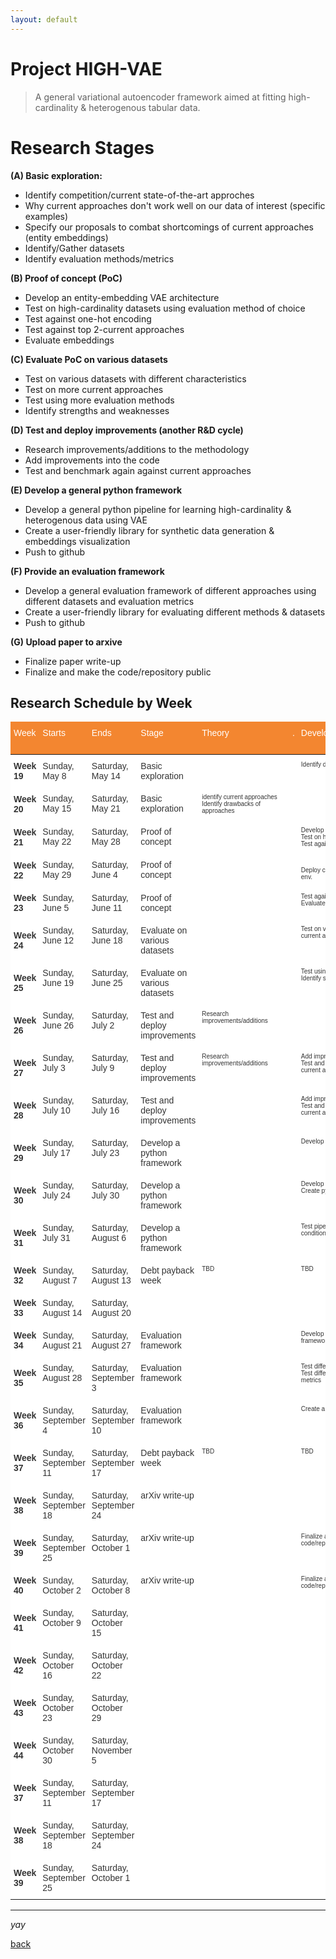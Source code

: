 ```yaml
---
layout: default
---
```


# Project HIGH-VAE

> A general variational autoencoder framework aimed at fitting high-cardinality & heterogenous tabular data.
  

# Research Stages

__(A) Basic exploration:__  
* Identify competition/current state-of-the-art approches     
* Why current approaches don't work well on our data of interest (specific examples)  
* Specify our proposals to combat shortcomings of current approaches (entity embeddings)   
* Identify/Gather datasets   
* Identify evaluation methods/metrics  
  
__(B) Proof of concept (PoC)__   
* Develop an entity-embedding VAE architecture  
* Test on high-cardinality datasets using evaluation method of choice
* Test against one-hot encoding  
* Test against top 2-current approaches
* Evaluate embeddings 
  
__(C) Evaluate PoC on various datasets__     
* Test on various datasets with different characteristics  
* Test on more current approaches 
* Test using more evaluation methods
* Identify strengths and weaknesses  
  
__(D) Test and deploy improvements (another R&D cycle)__  
* Research improvements/additions to the methodology  
* Add improvements into the code
* Test and benchmark again against current approaches
  
__(E) Develop a general python framework__    
* Develop a general python pipeline for learning high-cardinality & heterogenous data using VAE  
* Create a user-friendly library for synthetic data generation & embeddings visualization   
* Push to github
  
__(F) Provide an evaluation framework__       
* Develop a general evaluation framework of different approaches using different datasets and evaluation metrics
* Create a user-friendly library for evaluating different methods & datasets 
* Push to github
  
__(G) Upload paper to arxive__   
* Finalize paper write-up  
* Finalize and make the code/repository public  

## Research Schedule by Week

<style type="text/css">
.tg  {border:none;border-collapse:collapse;border-color:#aaa;border-spacing:0;}
.tg td{background-color:#fff;border-color:#aaa;border-style:solid;border-width:0px;color:#333;
  font-family:Arial, sans-serif;font-size:14px;overflow:hidden;padding:10px 5px;word-break:normal;}
.tg th{background-color:#f38630;border-color:#aaa;border-style:solid;border-width:0px;color:#fff;
  font-family:Arial, sans-serif;font-size:14px;font-weight:normal;overflow:hidden;padding:10px 5px;word-break:normal;}
.tg .tg-7p3h{border-color:inherit;font-size:x-small;text-align:left;vertical-align:top}
.tg .tg-0pky{border-color:inherit;text-align:left;vertical-align:top}
.tg .tg-0lax{text-align:left;vertical-align:top}
.tg .tg-g7sd{border-color:inherit;font-weight:bold;text-align:left;vertical-align:middle}
</style>
<table class="tg">
<thead>
  <tr>
    <th class="tg-0pky">Week</th>
    <th class="tg-0pky">Starts</th>
    <th class="tg-0pky">Ends</th>
    <th class="tg-0pky">Stage</th>
    <th class="tg-0pky">Theory&nbsp;&nbsp;&nbsp;&nbsp;&nbsp;&nbsp;&nbsp;&nbsp;&nbsp;&nbsp;&nbsp;&nbsp;&nbsp;&nbsp;&nbsp;&nbsp;&nbsp;&nbsp;&nbsp;&nbsp;&nbsp;&nbsp;&nbsp;&nbsp;&nbsp;&nbsp;.</th>
    <th class="tg-0pky">Development&nbsp;&nbsp;&nbsp;&nbsp;&nbsp;&nbsp;&nbsp;&nbsp;&nbsp;&nbsp;&nbsp;&nbsp;&nbsp;&nbsp;&nbsp;&nbsp;&nbsp;&nbsp;&nbsp;&nbsp;&nbsp;.</th>
    <th class="tg-0pky">Writing&nbsp;&nbsp;&nbsp;&nbsp;&nbsp;&nbsp;&nbsp;&nbsp;&nbsp;&nbsp;&nbsp;&nbsp;&nbsp;&nbsp;&nbsp;&nbsp;&nbsp;&nbsp;&nbsp;&nbsp;&nbsp;&nbsp;&nbsp;&nbsp;&nbsp;&nbsp;.</th>
    <th class="tg-0pky">Limitations&nbsp;&nbsp;&nbsp;&nbsp;&nbsp;&nbsp;&nbsp;&nbsp;&nbsp;.<br><br></th>
    <th class="tg-0lax">Status</th>
  </tr>
</thead>
<tbody>
  <tr>
    <td class="tg-g7sd"><span style="font-weight:bold">Week 19</span></td>
    <td class="tg-0pky">Sunday, May 8</td>
    <td class="tg-0pky">Saturday, May 14</td>
    <td class="tg-0pky">Basic exploration</td>
    <td class="tg-7p3h"></td>
    <td class="tg-7p3h">Identify datasets<br>&nbsp;&nbsp;<br></td>
    <td class="tg-7p3h">identify current approaches</td>
    <td class="tg-7p3h"></td>
    <td class="tg-0lax">COMPLETED<br></td>
  </tr>
  <tr>
    <td class="tg-g7sd"><span style="font-weight:bold">Week 20</span></td>
    <td class="tg-0pky">Sunday, May 15</td>
    <td class="tg-0pky">Saturday, May 21</td>
    <td class="tg-0pky">Basic exploration</td>
    <td class="tg-7p3h">identify current approaches<br>Identify drawbacks of approaches</td>
    <td class="tg-7p3h"></td>
    <td class="tg-7p3h">Identify drawbacks of approaches<br>Specify our proposal</td>
    <td class="tg-7p3h">52002 midterms</td>
    <td class="tg-0lax"></td>
  </tr>
  <tr>
    <td class="tg-g7sd"><span style="font-weight:bold">Week 21</span></td>
    <td class="tg-0pky">Sunday, May 22</td>
    <td class="tg-0pky">Saturday, May 28</td>
    <td class="tg-0pky">Proof of concept</td>
    <td class="tg-7p3h"></td>
    <td class="tg-7p3h">Develop an entity-embedding VAE<br>Test on high-cardinality datasets<br>Test against one-hot encoding</td>
    <td class="tg-7p3h"></td>
    <td class="tg-7p3h"></td>
    <td class="tg-0lax"></td>
  </tr>
  <tr>
    <td class="tg-g7sd"><span style="font-weight:bold">Week 22</span></td>
    <td class="tg-0pky">Sunday, May 29</td>
    <td class="tg-0pky">Saturday, June 4</td>
    <td class="tg-0pky">Proof of concept</td>
    <td class="tg-7p3h"></td>
    <td class="tg-7p3h"><br>Deploy current approaches on my env.<br></td>
    <td class="tg-7p3h">Provide high level structure of paper</td>
    <td class="tg-7p3h">Shavout</td>
    <td class="tg-0lax"></td>
  </tr>
  <tr>
    <td class="tg-g7sd"><span style="font-weight:bold">Week 23</span></td>
    <td class="tg-0pky">Sunday, June 5</td>
    <td class="tg-0pky">Saturday, June 11</td>
    <td class="tg-0pky">Proof of concept</td>
    <td class="tg-7p3h"></td>
    <td class="tg-7p3h">Test against top 2-current approaches<br>Evaluate embeddings</td>
    <td class="tg-7p3h"></td>
    <td class="tg-7p3h"></td>
    <td class="tg-0lax"></td>
  </tr>
  <tr>
    <td class="tg-g7sd"><span style="font-weight:bold">Week 24</span></td>
    <td class="tg-0pky">Sunday, June 12</td>
    <td class="tg-0pky">Saturday, June 18</td>
    <td class="tg-0pky">Evaluate on various datasets</td>
    <td class="tg-7p3h"></td>
    <td class="tg-7p3h">Test on various datasetsTest on more current approaches</td>
    <td class="tg-7p3h"></td>
    <td class="tg-7p3h"></td>
    <td class="tg-0lax"></td>
  </tr>
  <tr>
    <td class="tg-g7sd"><span style="font-weight:bold">Week 25</span></td>
    <td class="tg-0pky">Sunday, June 19</td>
    <td class="tg-0pky">Saturday, June 25</td>
    <td class="tg-0pky">Evaluate on various datasets</td>
    <td class="tg-7p3h"></td>
    <td class="tg-7p3h">Test using more evaluation methods<br>Identify strengths and weaknesses<br></td>
    <td class="tg-7p3h"></td>
    <td class="tg-7p3h"></td>
    <td class="tg-0lax"></td>
  </tr>
  <tr>
    <td class="tg-g7sd"><span style="font-weight:bold">Week 26</span></td>
    <td class="tg-0pky">Sunday, June 26</td>
    <td class="tg-0pky">Saturday, July 2</td>
    <td class="tg-0pky">Test and deploy improvements</td>
    <td class="tg-7p3h">Research improvements/additions</td>
    <td class="tg-7p3h"></td>
    <td class="tg-7p3h"></td>
    <td class="tg-7p3h"></td>
    <td class="tg-0lax"></td>
  </tr>
  <tr>
    <td class="tg-g7sd"><span style="font-weight:bold">Week 27</span></td>
    <td class="tg-0pky">Sunday, July 3</td>
    <td class="tg-0pky">Saturday, July 9</td>
    <td class="tg-0pky">Test and deploy improvements</td>
    <td class="tg-7p3h">Research improvements/additions</td>
    <td class="tg-7p3h">Add improvements into the code<br>Test and benchmark again against current approaches<br></td>
    <td class="tg-7p3h"></td>
    <td class="tg-7p3h"></td>
    <td class="tg-0lax"></td>
  </tr>
  <tr>
    <td class="tg-g7sd"><span style="font-weight:bold">Week 28</span></td>
    <td class="tg-0pky">Sunday, July 10</td>
    <td class="tg-0pky">Saturday, July 16</td>
    <td class="tg-0pky">Test and deploy improvements</td>
    <td class="tg-7p3h"></td>
    <td class="tg-7p3h">Add improvements into the code<br>Test and benchmark again against current approaches<br></td>
    <td class="tg-7p3h"></td>
    <td class="tg-7p3h"></td>
    <td class="tg-0lax"></td>
  </tr>
  <tr>
    <td class="tg-g7sd"><span style="font-weight:bold">Week 29</span></td>
    <td class="tg-0pky">Sunday, July 17</td>
    <td class="tg-0pky">Saturday, July 23</td>
    <td class="tg-0pky">Develop a python framework</td>
    <td class="tg-7p3h"></td>
    <td class="tg-7p3h">Develop a general python pipeline</td>
    <td class="tg-7p3h"></td>
    <td class="tg-7p3h"></td>
    <td class="tg-0lax"></td>
  </tr>
  <tr>
    <td class="tg-g7sd"><span style="font-weight:bold">Week 30</span></td>
    <td class="tg-0pky">Sunday, July 24</td>
    <td class="tg-0pky">Saturday, July 30</td>
    <td class="tg-0pky">Develop a python framework</td>
    <td class="tg-7p3h"></td>
    <td class="tg-7p3h">Develop a general python pipeline<br>Create python library<br></td>
    <td class="tg-7p3h"></td>
    <td class="tg-7p3h"></td>
    <td class="tg-0lax"></td>
  </tr>
  <tr>
    <td class="tg-g7sd"><span style="font-weight:bold">Week 31</span></td>
    <td class="tg-0pky">Sunday, July 31</td>
    <td class="tg-0pky">Saturday, August 6</td>
    <td class="tg-0pky">Develop a python framework</td>
    <td class="tg-7p3h"></td>
    <td class="tg-7p3h">Test pipeline on different conditions/datasets</td>
    <td class="tg-7p3h"></td>
    <td class="tg-7p3h"></td>
    <td class="tg-0lax"></td>
  </tr>
  <tr>
    <td class="tg-g7sd"><span style="font-weight:bold">Week 32</span></td>
    <td class="tg-0pky">Sunday, August 7</td>
    <td class="tg-0pky">Saturday, August 13</td>
    <td class="tg-0pky">Debt payback week</td>
    <td class="tg-7p3h">TBD</td>
    <td class="tg-7p3h">TBD</td>
    <td class="tg-7p3h">TBD</td>
    <td class="tg-7p3h"></td>
    <td class="tg-0lax"></td>
  </tr>
  <tr>
    <td class="tg-g7sd"><span style="font-weight:bold">Week 33</span></td>
    <td class="tg-0pky">Sunday, August 14</td>
    <td class="tg-0pky">Saturday, August 20</td>
    <td class="tg-0pky"></td>
    <td class="tg-7p3h"></td>
    <td class="tg-7p3h"></td>
    <td class="tg-7p3h"></td>
    <td class="tg-7p3h">Vacation</td>
    <td class="tg-0lax"></td>
  </tr>
  <tr>
    <td class="tg-g7sd"><span style="font-weight:bold">Week 34</span></td>
    <td class="tg-0pky">Sunday, August 21</td>
    <td class="tg-0pky">Saturday, August 27</td>
    <td class="tg-0pky">Evaluation framework</td>
    <td class="tg-7p3h"></td>
    <td class="tg-7p3h">Develop a general evaluation framework</td>
    <td class="tg-7p3h"></td>
    <td class="tg-7p3h"></td>
    <td class="tg-0lax"></td>
  </tr>
  <tr>
    <td class="tg-g7sd"><span style="font-weight:bold">Week 35</span></td>
    <td class="tg-0pky">Sunday, August 28</td>
    <td class="tg-0pky">Saturday, September 3</td>
    <td class="tg-0pky">Evaluation framework</td>
    <td class="tg-7p3h"></td>
    <td class="tg-7p3h">Test different approaches using <br>Test different datasets and evaluation metrics</td>
    <td class="tg-7p3h"></td>
    <td class="tg-7p3h"></td>
    <td class="tg-0lax"></td>
  </tr>
  <tr>
    <td class="tg-g7sd"><span style="font-weight:bold">Week 36</span></td>
    <td class="tg-0pky">Sunday, September 4</td>
    <td class="tg-0pky">Saturday, September 10</td>
    <td class="tg-0pky">Evaluation framework</td>
    <td class="tg-7p3h"></td>
    <td class="tg-7p3h">Create a user-friendly library</td>
    <td class="tg-7p3h"></td>
    <td class="tg-7p3h"></td>
    <td class="tg-0lax"></td>
  </tr>
  <tr>
    <td class="tg-g7sd"><span style="font-weight:bold">Week 37</span></td>
    <td class="tg-0pky">Sunday, September 11</td>
    <td class="tg-0pky">Saturday, September 17</td>
    <td class="tg-0pky">Debt payback week</td>
    <td class="tg-7p3h">TBD</td>
    <td class="tg-7p3h">TBD</td>
    <td class="tg-7p3h">TBD</td>
    <td class="tg-7p3h"></td>
    <td class="tg-0lax"></td>
  </tr>
  <tr>
    <td class="tg-g7sd"><span style="font-weight:bold">Week 38</span></td>
    <td class="tg-0pky">Sunday, September 18</td>
    <td class="tg-0pky">Saturday, September 24</td>
    <td class="tg-0pky">arXiv write-up</td>
    <td class="tg-7p3h"></td>
    <td class="tg-7p3h"></td>
    <td class="tg-7p3h">Finalize paper write-up</td>
    <td class="tg-7p3h"></td>
    <td class="tg-0lax"></td>
  </tr>
  <tr>
    <td class="tg-g7sd"><span style="font-weight:bold">Week 39</span></td>
    <td class="tg-0pky">Sunday, September 25</td>
    <td class="tg-0pky">Saturday, October 1</td>
    <td class="tg-0pky">arXiv write-up</td>
    <td class="tg-7p3h"></td>
    <td class="tg-7p3h">Finalize and make the code/repository public</td>
    <td class="tg-7p3h">Group's peer review</td>
    <td class="tg-7p3h"></td>
    <td class="tg-0lax"></td>
  </tr>
  <tr>
    <td class="tg-g7sd"><span style="font-weight:bold">Week 40</span></td>
    <td class="tg-0pky">Sunday, October 2</td>
    <td class="tg-0pky">Saturday, October 8</td>
    <td class="tg-0pky">arXiv write-up</td>
    <td class="tg-7p3h"></td>
    <td class="tg-7p3h">Finalize and make the code/repository public</td>
    <td class="tg-7p3h">Finalize paper write-up</td>
    <td class="tg-7p3h"></td>
    <td class="tg-0lax"></td>
  </tr>
  <tr>
    <td class="tg-g7sd"><span style="font-weight:bold">Week 41</span></td>
    <td class="tg-0pky">Sunday, October 9</td>
    <td class="tg-0pky">Saturday, October 15</td>
    <td class="tg-0pky"></td>
    <td class="tg-7p3h"></td>
    <td class="tg-7p3h"></td>
    <td class="tg-7p3h"></td>
    <td class="tg-7p3h"></td>
    <td class="tg-0lax"></td>
  </tr>
  <tr>
    <td class="tg-g7sd"><span style="font-weight:bold">Week 42</span></td>
    <td class="tg-0pky">Sunday, October 16</td>
    <td class="tg-0pky">Saturday, October 22</td>
    <td class="tg-0pky"></td>
    <td class="tg-7p3h"></td>
    <td class="tg-7p3h"></td>
    <td class="tg-7p3h"></td>
    <td class="tg-7p3h"></td>
    <td class="tg-0lax"></td>
  </tr>
  <tr>
    <td class="tg-g7sd"><span style="font-weight:bold">Week 43</span></td>
    <td class="tg-0pky">Sunday, October 23</td>
    <td class="tg-0pky">Saturday, October 29</td>
    <td class="tg-0pky"></td>
    <td class="tg-7p3h"></td>
    <td class="tg-7p3h"></td>
    <td class="tg-7p3h"></td>
    <td class="tg-7p3h"></td>
    <td class="tg-0lax"></td>
  </tr>
  <tr>
    <td class="tg-g7sd"><span style="font-weight:bold">Week 44</span></td>
    <td class="tg-0pky">Sunday, October 30</td>
    <td class="tg-0pky">Saturday, November 5</td>
    <td class="tg-0pky"></td>
    <td class="tg-7p3h"></td>
    <td class="tg-7p3h"></td>
    <td class="tg-7p3h"></td>
    <td class="tg-7p3h"></td>
    <td class="tg-0lax"></td>
  </tr>
  <tr>
    <td class="tg-g7sd"><span style="font-weight:bold">Week 37</span></td>
    <td class="tg-0pky">Sunday, September 11</td>
    <td class="tg-0pky">Saturday, September 17</td>
    <td class="tg-0pky"></td>
    <td class="tg-7p3h"></td>
    <td class="tg-7p3h"></td>
    <td class="tg-7p3h"></td>
    <td class="tg-7p3h"></td>
    <td class="tg-0lax"></td>
  </tr>
  <tr>
    <td class="tg-g7sd"><span style="font-weight:bold">Week 38</span></td>
    <td class="tg-0pky">Sunday, September 18</td>
    <td class="tg-0pky">Saturday, September 24</td>
    <td class="tg-0pky"></td>
    <td class="tg-7p3h"></td>
    <td class="tg-7p3h"></td>
    <td class="tg-7p3h"></td>
    <td class="tg-7p3h"></td>
    <td class="tg-0lax"></td>
  </tr>
  <tr>
    <td class="tg-g7sd"><span style="font-weight:bold">Week 39</span></td>
    <td class="tg-0pky">Sunday, September 25</td>
    <td class="tg-0pky">Saturday, October 1</td>
    <td class="tg-0pky"></td>
    <td class="tg-7p3h"></td>
    <td class="tg-7p3h"></td>
    <td class="tg-7p3h"></td>
    <td class="tg-7p3h"></td>
    <td class="tg-0lax"></td>
  </tr>
</tbody>
</table>

* * * 

_yay_

[back](../)
